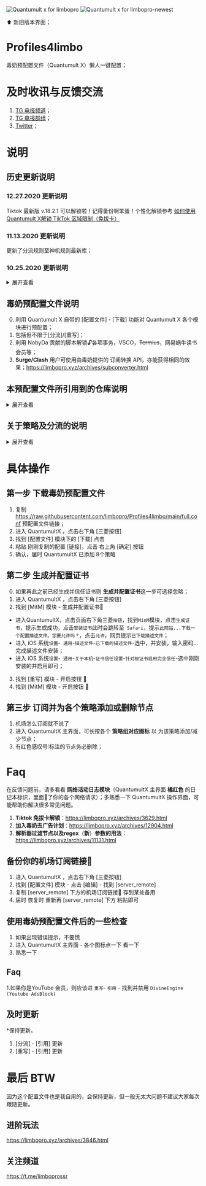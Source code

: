 ![Quantumult x for limbopro][1]
![Quantumult x for limbopro-newest][2]

⬆️ 新旧版本界面；

# Profiles4limbo
毒奶预配置文件（Quantumult X）懒人一键配置；

# 及时收讯与反馈交流
1. [TG 电报频道](https://t.me/limboprossr)；
2. [TG 电报群组](https://t.me/Adblock4limbo)；
3. [Twitter](https://twitter.com/limboprossr)；

# 说明

## 历史更新说明 

### 12.27.2020 更新说明

Tiktok 最新版 v.18.2.1 可以解锁啦！记得备份啊笨蛋！个性化解锁参考 [如何使用Quantumult X解锁 TikTok 区域限制（免拔卡）](https://limbopro.xyz/archives/11773.html)

### 11.13.2020 更新说明

更新了分流规则至神机规则最新库；

### 10.25.2020 更新说明

<details>
<summary>展开查看</summary>

1. 更新 预配置文件中分流规则至 **神机规则（更新中）**；
2. 更新 **本预配置文件所引用到的仓库**；
3. 新增毒奶去广告 [Rewrite] 跟 [filter]；参阅 https://t.me/limboprossr/1952 配置；可去除[奈菲影视](https://www.nfmovies.com/) /[低端影视](https://ddrk.me/)/[Jable.tv](https://jable.tv/)/[netflav](https://netflav.com)/[片库网](https://m.pianku.me/)/[嘀哩哩网站](https://www.dililitv.com/) 上的广告（内页广告以及片头广告）。
</details>


## 毒奶预配置文件说明

0. 利用 Quantumult X 自带的 [配置文件] - [下载] 功能对 Quantumult X 各个模块进行预配置；
1. 包括但不限于[分流]/[重写]；
2. 利用 NobyDa 贡献的脚本解锁🔓各项事务，VSCO，~~Termius~~，网易蜗牛读书会员等；
3. **Surge/Clash** 用户可使用由毒奶提供的 订阅转换 API，亦能获得相同的效果；https://limbopro.xyz/archives/subconverter.html

## 本预配置文件所引用到的仓库说明

<details>
<summary>展开查看</summary>

0. 在此毒奶对大家的付出表示感谢
1. [NobyDa](https://github.com/NobyDa/Script/tree/master) 脚本仓库（*如删库可替换 NobyDa 为 limbopro，其他同理）
2. [NobyDa-AD](https://github.com/NobyDa/ND-AD) 野比去广告分流；（10w+）
2. [ConnersHua](https://github.com/ConnersHua/Profiles/tree/master) 神机规则（停止更新）
3. [DivineEngine](https://github.com/DivineEngine/Profiles/tree/master) 神机规则（更新中），包含 `YouTube APP`去广告/`Tiktok` 解锁的重写，请自行查看；
3. [limbopro](https://github.com/limbopro/Profiles/tree/master/limbopro) 机场专线
4. [Qure](https://github.com/Koolson/Qure/tree/master/IconSet) 开源图标
5. [chavyleung](https://github.com/chavyleung/scripts) 签到脚本

</details>

## 关于策略及分流的说明

<details>
  <summary>展开查看</summary>

⚠️ 本预配置文件默认8个策略，如上方**预览图**中所示；按以下 **具体操作** 操作完毕后即可在 Quantumult X 主界面看见。

- **故障切换**：该策略组自动检测组内节点可用情况（surge 会切换选中最低延迟节点）；
- **机场专线**：主流机场域名分流规则，例如 N3RO ，你可使其请求走代理，直连等；
- **社交媒体**：国外社交媒体，如Twitter/Facebook/Instagram/Telegram 等，**流量消耗小，但需要稳定**；
- **苹果服务**：苹果服务相关分流规则；
- **Netflix**：鉴于大家喜欢看 Netflix；
- **其他国外流媒体**：如油管，P站等一切你可以想得到国外流媒体，**流量消耗大**；
- **广告拦截**：默认选择 `Reject`，广告拦截可能会造成某些错误🙅，届时 将 **广告拦截** 的 **策略偏好** 修改为 PROXY 或 Direct 即可；
- **Final**： 排除以上已知的分流规则的其他未知；

</details>

# 具体操作

## 第一步 下载毒奶预配置文件

1. 复制 https://raw.githubusercontent.com/limbopro/Profiles4limbo/main/full.conf 预配置文件链接；
2. 进入 QuantumultX ，点击右下角 [三菱按钮]
3. 找到 [配置文件] 模块下的 [下载] 点击
4. 粘贴 刚刚复制的配置 [链接]，点击 右上角 [确定] 按钮
5. 确认，届时 QuantumultX 已添加 8个策略

## 第二步 生成并配置证书
0. 如果再此之前已经生成并信任证书则 **生成并配置证书**这一步可选择忽略；
1. 进入 QuantumultX ，点击右下角 [三菱按钮]
2. 找到 [MitM] 模块 - 生成并配置证书📄 

- 进入QuantumultX，点击页面右下角三菱`按钮`，找到`MinM`模块，点击`生成证书`，提示生成成功，点击`安装证书`此时会跳转至` Safari`，提示`此网站...下载一个配置描述文件。您要允许吗？`，点击`允许`，网页提示`已下载描述文件`；
- 进入 iOS 系统`设置`-` 通用`-`描述文件`-`已下载的描述文件`-选中，并安装，输入密码...完成描述文件安装；
- 进入 iOS 系统`设置`-` 通用`-`关于本机`-`证书信任设置`-`针对根证书启用完全信任`-选中刚刚安装的并启用即可；

3. 找到 [重写] 模块 - 开启按钮 🔘
4. 找到 [MitM] 模块 - 开启按钮 🔘

## 第三步 订阅并为各个策略添加或删除节点
1. 机场怎么订阅就不说了
2. 进入 QuantumultX 主界面，可长按各个 **策略组对应图标** 以 为该策略添加/减少节点；
3. 有红色感叹号❕标注的节点务必删除；

# Faq 
在反馈问题前，请多看看 **网络活动日志模块**（QuantumultX 主界面 **橘红色** 的日记本标识，里面📝了你的各个网络请求）；多熟悉一下 QuantumultX 操作界面，可能帮助你解决很多常见问题。

 1. **Tiktok 免拔卡解锁**：https://limbopro.xyz/archives/3629.html
 2. **加入毒奶去广告计划**：https://limbopro.xyz/archives/12904.html
 3. **解析器过滤节点以及regex**（**新**）**参数的用法**：https://limbopro.xyz/archives/11131.html

## 备份你的机场订阅链接🔗
1. 进入 QuantumultX ，点击右下角 [三菱按钮]
2. 找到 [配置文件] 模块 - 点击 [编辑] - 找到 [server_remote] 
3. 复制 [server_remote] 下方的机场订阅链接🔗 存到某处备用
4. 届时 恢复时 重新再 [server_remote] 下方 粘贴即可

## 使用毒奶预配置文件后的一些检查
1. 如果出现错误提示，不要慌
2. 进入 QuantumultX 主界面 - 各个图标点一下 看一下
3. 熟悉一下

## Faq 

1.如果你是YouTube 会员，则应该进 `重写`- `引用` - 找到并禁用 `DivineEngine (Youtube AdsBlock)`

## 及时更新
*保持更新。

1. [分流] - [引用] 更新
2. [重写] - [引用] 更新

# 最后 BTW
因为这个配置文件也是我自用的，会保持更新，但一般无太大问题不建议大家每次跟随更新。

## 进阶玩法
https://limbopro.xyz/archives/3846.html

## 关注频道
https://t.me/limboprossr

[1]: https://raw.githubusercontent.com/limbopro/Profiles/master/limbopro/Gift/Without/unzip/QuantumultX4limbopro.PNG
[2]: https://raw.githubusercontent.com/limbopro/Profiles4limbo/main/Quantumult%20X%20v1.0.18.PNG

